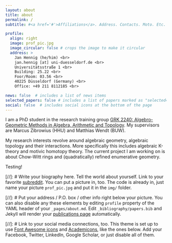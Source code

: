 ```yaml
---
layout: about
title: about
permalink: /
subtitle: #<a href='#'>Affiliations</a>. Address. Contacts. Moto. Etc.

profile:
  align: right
  image: prof_pic.jpg
  image_circular: false # crops the image to make it circular
  address: >
    Jan Hennig (he/him) <br>
    jan.hennig [at] uni-duesseldorf.de <br>
    Universitätsstraße 1 <br>
    Building: 25.22 <br>
    Foor/Room: 03.56 <br>
    40225 Düsseldorf (Germany) <br>
    Office: +49 211 8112185 <br>

news: false  # includes a list of news items
selected_papers: false # includes a list of papers marked as "selected={true}"
social: false  # includes social icons at the bottom of the page
---
```

I am a PhD student in the research training group [GRK 2240: Algebro-Geometric Methods in Algebra, Arithmetic and Topology](https://reh.math.uni-duesseldorf.de/~grk2240/index.html). My supervisors are Marcus Zibrowius (HHU) and Matthias Wendt (BUW).

My research interests revolve around algebraic geometry, algebraic topology and their interactions. More specifically this includes algebraic K-theory and motivic homotopy theory. The current project I am working on is about Chow-Witt rings and (quadratically) refined enumerative geometry.

Testing!

[//]: # Write your biography here. Tell the world about yourself. Link to your favorite [subreddit](http://reddit.com). You can put a picture in, too. The code is already in, just name your picture `prof_pic.jpg` and put it in the `img/` folder.

[//]: # Put your address / P.O. box / other info right below your picture. You can also disable any these elements by editing `profile` property of the YAML header of your `_pages/about.md`. Edit `_bibliography/papers.bib` and Jekyll will render your [publications page](/al-folio/publications/) automatically.

[//]: # Link to your social media connections, too. This theme is set up to use [Font Awesome icons](http://fortawesome.github.io/Font-Awesome/) and [Academicons](https://jpswalsh.github.io/academicons/), like the ones below. Add your Facebook, Twitter, LinkedIn, Google Scholar, or just disable all of them.
